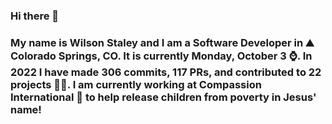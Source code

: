 ### Hi there 👋

### My name is Wilson Staley and I am a Software Developer in ⛰ Colorado Springs, CO.  It is currently Monday, October 3 ⌚. In 2022 I have made 306 commits, 117 PRs, and contributed to 22 projects 👨‍💻. I am currently working at Compassion International 🏢 to help release children from poverty in Jesus' name!
